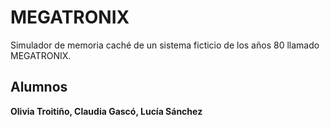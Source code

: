 # MEGATRONIX
Simulador de memoria caché de un sistema ficticio de los años 80 llamado MEGATRONIX.

## Alumnos
**Olivia Troitiño, Claudia Gascó, Lucía Sánchez**
